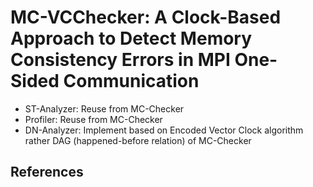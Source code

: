 # MC-VCChecker: A Clock-Based Approach to Detect Memory Consistency Errors in MPI One-Sided Communication
- ST-Analyzer: Reuse from MC-Checker
- Profiler: Reuse from MC-Checker
- DN-Analyzer: Implement based on Encoded Vector Clock algorithm rather DAG (happened-before relation) of MC-Checker
## References
